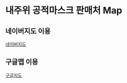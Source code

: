 # 내주위 공적마스크 판매처 Map

## 네이버지도 이용

<a href="naverMap.html" target="_blank">네이버지도</a>

## 구글맵 이용
<a href="googleMap.html" target="_blank">구글지도</a>
